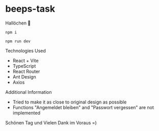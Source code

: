 # beeps-task

Hallöchen 👋

```
npm i
```
```
npm run dev
```
Technologies Used

* React + Vite
* TypeScript
* React Router
* Ant Design
* Axios

Additional Information

* Tried to make it as close to original design as possible  
* Functions "Angemeldet bleiben" and "Passwort vergessen" are not implemented

Schönen Tag und Vielen Dank im Voraus =)
